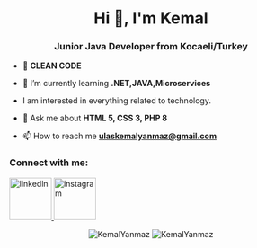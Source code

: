 <h1 align="center">Hi 👋, I'm Kemal</h1>
<h3 align="center">Junior Java Developer from Kocaeli/Turkey</h3>

- 📌 **CLEAN CODE**

- 🌱 I’m currently learning **.NET,JAVA,Microservices**

- I am interested in everything related to technology.

- 💬 Ask me about **HTML 5, CSS 3, PHP 8**

- 📫 How to reach me **ulaskemalyanmaz@gmail.com**

<h3 align="left">Connect with me:</h3>
<p align="left">

<a href="https://www.linkedin.com/in/kemal-yanmaz/" target="_blank"> <img src="https://velanovascular.com/wp-content/uploads/2020/06/LinkedIn.png" alt="linkedln" width="75" height="75"/> </a>
<a href="https://www.instagram.com/kemalynmaz" target="_blank"> <img src="https://upload.wikimedia.org/wikipedia/commons/thumb/e/e7/Instagram_logo_2016.svg/1200px-Instagram_logo_2016.svg.png" alt="instagram" width="75" height="75"/> </a>

<p align="center">
  <img src="https://github-readme-stats.vercel.app/api/top-langs?username=KemalYanmaz&show_icons=true&locale=en&layout=compact" alt="KemalYanmaz" />
  <img src="https://github-readme-stats.vercel.app/api?username=KemalYanmaz&show_icons=true&locale=en" alt="KemalYanmaz" />
</p>

